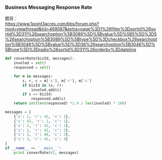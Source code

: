 ### Business Messaging Response Rate
题目：  
https://www.1point3acres.com/bbs/forum.php?mod=viewthread&tid=469087&extra=page%3D1%26filter%3Dsortid%26sortid%3D311%26searchoption%5B3089%5D%5Bvalue%5D%5B5%5D%3D5%26searchoption%5B3089%5D%5Btype%5D%3Dcheckbox%26searchoption%5B3046%5D%5Bvalue%5D%3D36%26searchoption%5B3046%5D%5Btype%5D%3Dradio%26sortid%3D311%26orderby%3Ddateline  
```python
def converRate(bizId, messages):
    involed = set()
    responsed = set()

    for m in messages:
        s, r, c = m['s'], m['r'], m['c']
        if bizId in (s, r):
            involed.add(c)
        if s == bizId:
            responsed.add(c)
    return int(len(responsed) *1.0 / len(involed) * 100)

messages = [
    {'s': 1, 'r': 42, 'c': 1},
    {'s': 42, 'r': 1, 'c': 1},
    {'s': 2, 'r': 42, 'c': 2},
    {'s': 2, 'r': 42, 'c': 2},
    {'s': 3, 'r': 88, 'c': 3},
    {'s': 3, 'r': 42, 'c': 4}
]
if __name__ == '__main__':
    print converRate(42, messages)
```
